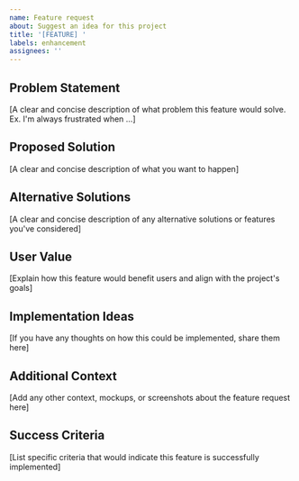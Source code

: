 ```yaml
---
name: Feature request
about: Suggest an idea for this project
title: '[FEATURE] '
labels: enhancement
assignees: ''
---
```


## Problem Statement

[A clear and concise description of what problem this feature would solve. Ex. I'm always frustrated when ...]

## Proposed Solution

[A clear and concise description of what you want to happen]

## Alternative Solutions

[A clear and concise description of any alternative solutions or features you've considered]

## User Value

[Explain how this feature would benefit users and align with the project's goals]

## Implementation Ideas

[If you have any thoughts on how this could be implemented, share them here]

## Additional Context

[Add any other context, mockups, or screenshots about the feature request here]

## Success Criteria

[List specific criteria that would indicate this feature is successfully implemented] 